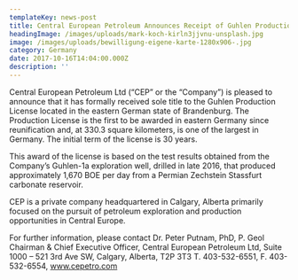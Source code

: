 ```yaml
---
templateKey: news-post
title: Central European Petroleum Announces Receipt of Guhlen Production License
headingImage: /images/uploads/mark-koch-kirln3jjvnu-unsplash.jpg
image: /images/uploads/bewilligung-eigene-karte-1280x906-.jpg
category: Germany
date: 2017-10-16T14:04:00.000Z
description: ''
---
```

Central European Petroleum Ltd (“CEP” or the “Company”) is pleased to announce that it has formally received sole title to the Guhlen Production License located in the eastern German state of Brandenburg. The Production License is the first to be awarded in eastern Germany since reunification and, at 330.3 square kilometers, is one of the largest in Germany. The initial term of the license is 30 years.
 
This award of the license is based on the test results obtained from the Company’s Guhlen-1a exploration well, drilled in late 2016, that produced approximately 1,670 BOE per day from a Permian Zechstein Stassfurt carbonate reservoir.
 
CEP is a private company headquartered in Calgary, Alberta primarily focused on the pursuit of petroleum exploration and production opportunities in Central Europe.
 
For further information, please contact Dr. Peter Putnam, PhD, P. Geol Chairman & Chief Executive Officer, Central European Petroleum Ltd, Suite 1000 – 521 3rd Ave SW, Calgary, Alberta, T2P 3T3 T. 403-532-6551, F. 403-532-6554, www.cepetro.com

